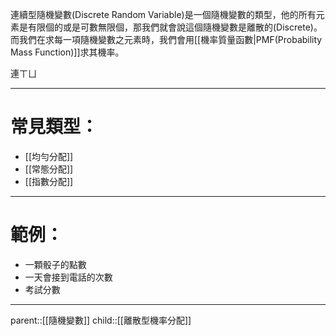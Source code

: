 連續型隨機變數(Discrete Random Variable)是一個隨機變數的類型，他的所有元素是有限個的或是可數無限個，那我們就會說這個隨機變數是離散的(Discrete)。而我們在求每一項隨機變數之元素時，我們會用[[機率質量函數|PMF(Probability Mass Function)]]求其機率。

連ㄒㄩ
- - -
# 常見類型：
- [[均勻分配]]
- [[常態分配]]
- [[指數分配]]
- - -
# 範例：
- 一顆骰子的點數
- 一天會接到電話的次數
- 考試分數
- - - 
parent::[[隨機變數]]
child::[[離散型機率分配]]